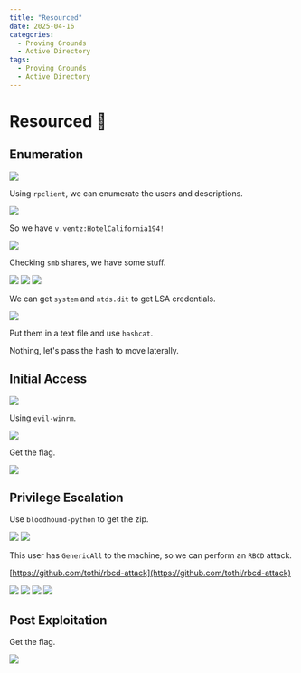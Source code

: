 ```yaml
---
title: "Resourced"
date: 2025-04-16
categories:
  - Proving Grounds
  - Active Directory
tags:
  - Proving Grounds
  - Active Directory
---
```


# Resourced 🔸
<!-- more -->


## Enumeration

![](../assets/Pasted%20image%2020250416110941.png)

Using `rpclient`, we can enumerate the users and descriptions.

![](../assets/Pasted%20image%2020250416135633.png)

So we have `v.ventz:HotelCalifornia194!`

![](../assets/Pasted%20image%2020250416142136.png)

Checking `smb` shares, we have some stuff.

![](../assets/Pasted%20image%2020250416142304.png)
![](../assets/Pasted%20image%2020250416185753.png)
![](../assets/Pasted%20image%2020250416190126.png)

We can get `system` and `ntds.dit` to get LSA credentials.

![](../assets/Pasted%20image%2020250416190158.png)

Put them in a text file and use `hashcat`.

Nothing, let's pass the hash to move laterally.

## Initial Access

![](../assets/Pasted%20image%2020250416191851.png)

Using `evil-winrm`.

![](../assets/Pasted%20image%2020250416191910.png)

Get the flag.

![](../assets/Pasted%20image%2020250416192043.png)

## Privilege Escalation

Use `bloodhound-python` to get the zip.

![](../assets/Pasted%20image%2020250417203751.png)
![](../assets/Pasted%20image%2020250417225834.png)

This user has `GenericAll` to the machine, so we can perform an `RBCD` attack.

[https://github.com/tothi/rbcd-attack](https://github.com/tothi/rbcd-attack)

![](../assets/Pasted%20image%2020250418121053.png)
![](../assets/Pasted%20image%2020250418121105.png)
![](../assets/Pasted%20image%2020250418121115.png)
![](../assets/Pasted%20image%2020250418121130.png)

## Post Exploitation

Get the flag.

![](../assets/Pasted%20image%2020250418121140.png)
